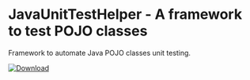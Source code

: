 # JavaUnitTestHelper - A framework to test POJO classes
Framework to automate Java POJO classes unit testing. 


[ ![Download](https://api.bintray.com/packages/anindyabanerjee12000/PojoTester/pojoclasstester/images/download.svg) ](https://bintray.com/anindyabanerjee12000/PojoTester/pojoclasstester/_latestVersion)
